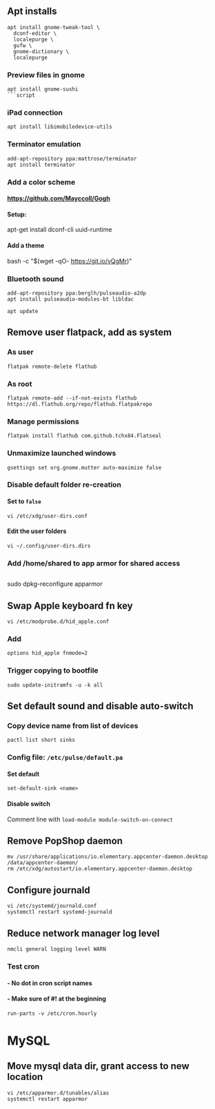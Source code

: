 ## Apt installs
```script
apt install gnome-tweak-tool \
  dconf-editor \
  localepurge \
  gufw \
  gnome-dictionary \
  localepurge
```

### Preview files in gnome
```script
apt install gnome-sushi
```script
```

### iPad connection
```script
apt install libimobiledevice-utils
```

### Terminator emulation
```script
add-apt-repository ppa:mattrose/terminator
apt install terminator
```

### Add a color scheme
#### https://github.com/Mayccoll/Gogh
#### Setup:
apt-get install dconf-cli uuid-runtime

#### Add a theme
bash -c "$(wget -qO- https://git.io/vQgMr)"

### Bluetooth sound
```script
add-apt-repository ppa:berglh/pulseaudio-a2dp
apt install pulseaudio-modules-bt libldac

apt update
```

## Remove user flatpack, add as system
### As user
```script
flatpak remote-delete flathub
```
### As root
```script
flatpak remote-add --if-not-exists flathub https://dl.flathub.org/repo/flathub.flatpakrepo
```
### Manage permissions
```script
flatpak install flathub com.github.tchx84.Flatseal
```

### Unmaximize launched windows
```script
gsettings set org.gnome.mutter auto-maximize false
```

### Disable default folder re-creation
#### Set to `false`
```script
vi /etc/xdg/user-dirs.conf
```
#### Edit the user folders
```script
vi ~/.config/user-dirs.dirs
```

### Add /home/shared to app armor for shared access
## 
sudo dpkg-reconfigure apparmor

## Swap Apple keyboard fn key
```script
vi /etc/modprobe.d/hid_apple.conf
```
### Add
```script
options hid_apple fnmode=2
```
### Trigger copying to bootfile
```script
sudo update-initramfs -u -k all
```

## Set default sound and disable auto-switch
### Copy device name from list of devices
```script
pactl list short sinks
```
### Config file: `/etc/pulse/default.pa`
#### Set default
```script
set-default-sink <name>
```
#### Disable switch
Comment line with `load-module module-switch-on-connect`

## Remove PopShop daemon
```script
mv /usr/share/applications/io.elementary.appcenter-daemon.desktop /data/appcenter-daemon/
rm /etc/xdg/autostart/io.elementary.appcenter-daemon.desktop
```

## Configure journald
```script
vi /etc/systemd/journald.conf
systemctl restart systemd-journald
```

## Reduce network manager log level
```script
nmcli general logging level WARN
```

### Test cron
#### - No dot in cron script names
#### - Make sure of #! at the beginning
```script
run-parts -v /etc/cron.hourly
```

# MySQL
## Move mysql data dir, grant access to new location
```script
vi /etc/apparmor.d/tunables/alias 
systemctl restart apparmor
```

